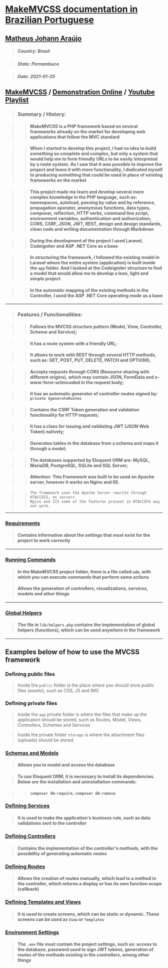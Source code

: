 # [MakeMVCSS documentation in Brazilian Portuguese](./README.md)

## <a href="https://matheusjohannaraujo.herokuapp.com">Matheus Johann Araújo</a>

> ##### Country: Brasil

> ##### State: Pernambuco

> ##### Date: 2021-01-25

## <a href="https://github.com/matheusjohannaraujo/makemvcss/">MakeMVCSS</a> / <a href="https://makemvcss.herokuapp.com">Demonstration Online</a> / <a href="https://www.youtube.com/playlist?list=PLODC80noz2kLRlieO38YwqaJXuzevAO83">Youtube Playlist</a>

> ### Summary / History:

>> #### MakeMVCSS is a PHP framework based on several frameworks already on the market for developing web applications that follow the MVC standard

>> #### When I started to develop this project, I had no idea to build something so complete and complex, but only a system that would help me to form friendly URLs to be easily interpreted by a route system. As I saw that it was possible to improve the project and leave it with more functionality, I dedicated myself to producing something that could be used in place of existing frameworks on the market

>> #### This project made me learn and develop several more complex knowledge in the PHP language, such as: namespaces, autoload, passing by value and by reference, propagation operator, anonymous functions, data types, composer, reflection, HTTP verbs, command line script, environment variables, authentication and authorization, CORS, CSRF, JSON, JWT, REST, design and design standards, clean code and writing documentation through Markdown

>> #### During the development of the project I used Laravel, Codeigniter and ASP .NET Core as a base

>> #### In structuring the framework, I followed the existing model in Laravel where the entire system (application) is built inside the `app` folder. And I looked at the Codeigniter structure to find a model that would allow me to develop a lean, light and simple project

>> #### In the automatic mapping of the existing methods in the Controller, I used the ASP .NET Core operating mode as a base

<hr>

> ### Features / Functionalities:

>> #### Follows the MVCSS structure pattern (Model, View, Controller, Scheme and Service);

>> #### It has a route system with a friendly URL;

>> #### It allows to work with REST through several HTTP methods, such as: GET, POST, PUT, DELETE, PATCH and OPTIONS;

>> #### Accepts requests through CORS (Resource sharing with different origins), which may contain JSON, FormData and x-www-form-urlencoded in the request body;

>> #### It has an automatic generator of controller routes signed by: `private $generateRoutes`

>> #### Contains the CSRF Token generation and validation functionality for HTTP requests;

>> #### It has a class for issuing and validating JWT (JSON Web Token) natively;

>> #### Generates tables in the database from a schema and maps it through a model;

>> #### The databases supported by Eloquent ORM are: MySQL, MariaDB, PostgreSQL, SQLite and SQL Server;

>> #### Attention: This Framework was built to be used on Apache server, however it works on Nginx and IIS.

>> ```
>> The framework uses the Apache Server rewrite through HTACCESS, on servers
>> Nginx and IIS some of the features present in HTACCESS may not work.
>> ```

<hr>

### [Requirements](./Requirements.md)

> #### Contains information about the settings that must exist for the project to work correctly

<hr>

### [Running Commands](./RunningCommands.md)

> #### In the MakeMVCSS project folder, there is a file called `adm`, with which you can execute commands that perform some actions

> #### Allows the generation of controllers, visualizations, services, models and other things

<hr>

### [Global Helpers](./GlobalHelpers.md)

> #### The file in `lib/helpers.php` contains the implementation of global helpers (functions), which can be used anywhere in the framework

<hr>

## Examples below of how to use the MVCSS framework

### Defining public files
> Inside the `public` folder is the place where you should store public files (assets), such as CSS, JS and IMG

### Defining private files
> Inside the `app` private folder is where the files that make up the application should be stored, such as Routes, Model, Views, Controllers, Schemes and Services

> Inside the private folder `storage` is where the attachment files (uploads) should be stored

### [Schemas and Models](./SchemasAndModels-EU.md)

> #### Allows you to model and access the database

> #### To use Eloquent ORM, it is necessary to install its dependencies. Below are the installation and uninstallation commands:

>> **`composer db-require`**, **`composer db-remove`**

### [Defining Services](./DefiningServices.md)

> #### It is used to make the application's business rule, such as data validations sent to the controller

### [Defining Controllers](./DefiningControllers.md)

> #### Contains the implementation of the controller's methods, with the possibility of generating automatic routes

### [Defining Routes](./DefiningRoutes.md)

> #### Allows the creation of routes manually, which lead to a method in the controller, which returns a display or has its own function scope (callback)

### [Defining Templates and Views](./DefiningTemplatesAndViews.md)

> #### It is used to create screens, which can be static or dynamic. These screens can be used as `View` or `Templates`

### [Environment Settings](./EnvironmentSettings.md)

> #### The `.env` file must contain the project settings, such as: access to the database, password used to sign JWT tokens, generation of routes of the methods existing in the controllers, among other things
